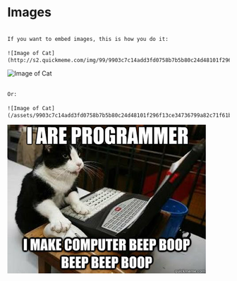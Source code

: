 # Images

```

If you want to embed images, this is how you do it:

![Image of Cat](http://s2.quickmeme.com/img/99/9903c7c14add3fd0758b7b5b80c24d48101f296f13ce34736799a82c71f61bc2.jpg)

```

![Image of Cat](http://s2.quickmeme.com/img/99/9903c7c14add3fd0758b7b5b80c24d48101f296f13ce34736799a82c71f61bc2.jpg)

```

Or:

![Image of Cat](/assets/9903c7c14add3fd0758b7b5b80c24d48101f296f13ce34736799a82c71f61bc2.jpg)

```

![Image of Cat](/assets/9903c7c14add3fd0758b7b5b80c24d48101f296f13ce34736799a82c71f61bc2.jpg)
